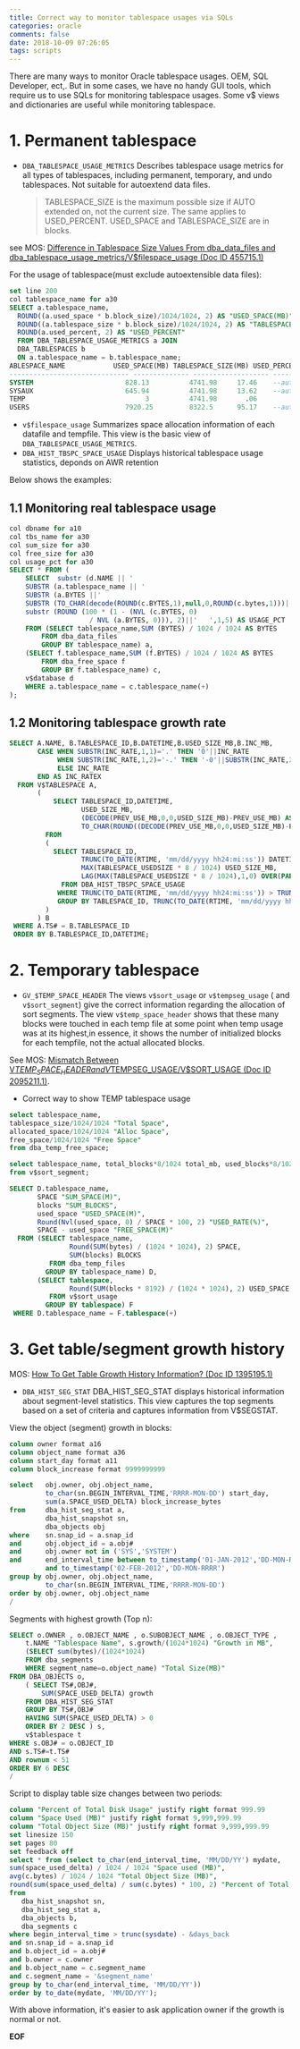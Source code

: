 ```yaml
---
title: Correct way to monitor tablespace usages via SQLs
categories: oracle
comments: false
date: 2018-10-09 07:26:05
tags: scripts
---
```

There are many ways to monitor Oracle tablespace usages. OEM, SQL Developer, ect,. But in some cases, we have no handy GUI tools, which require us to use SQLs for monitoring tablespace usages.
Some v$ views and dictionaries are useful while monitoring tablespace.
<!--more-->

# 1. Permanent tablespace
* `DBA_TABLESPACE_USAGE_METRICS`
   Describes tablespace usage metrics for all types of tablespaces, including permanent, temporary, and undo tablespaces. Not suitable for autoextend data files.
   > TABLESPACE_SIZE is the maximum possible size if AUTO extended on, not the current size. The same applies to USED_PERCENT.
   > USED_SPACE and TABLESPACE_SIZE are in blocks.

see MOS: [Difference in Tablespace Size Values From dba_data_files and dba_tablespace_usage_metrics/V$filespace_usage (Doc ID 455715.1)](https://support.oracle.com/epmos/faces/DocumentDisplay?_afrLoop=239212711068322&id=455715.1&_adf.ctrl-state=uz8pga6j_119)

For the usage of tablespace(must exclude autoextensible data files):
```sql
set line 200
col tablespace_name for a30
SELECT a.tablespace_name,
  ROUND((a.used_space * b.block_size)/1024/1024, 2) AS "USED_SPACE(MB)",
  ROUND((a.tablespace_size * b.block_size)/1024/1024, 2) AS "TABLESPACE_SIZE(MB)",
  ROUND(a.used_percent, 2) AS "USED_PERCENT"
  FROM DBA_TABLESPACE_USAGE_METRICS a JOIN
  DBA_TABLESPACES b
  ON a.tablespace_name = b.tablespace_name;
ABLESPACE_NAME            USED_SPACE(MB) TABLESPACE_SIZE(MB) USED_PERCENT
------------------------------ -------------- ------------------- ------------
SYSTEM                       828.13          4741.98     17.46    --autoextend on, not real
SYSAUX                       645.94          4741.98     13.62    --autoextend on, not real
TEMP                              3          4741.98       .06
USERS                        7920.25         8322.5      95.17    --auto extend off, real usages
```

* `v$filespace_usage`
   Summarizes space allocation information of each datafile and tempfile. This view is the basic view of `DBA_TABLESPACE_USAGE_METRICS`.
* `DBA_HIST_TBSPC_SPACE_USAGE`
   Displays historical tablespace usage statistics, deponds on AWR retention

Below shows the examples:
## 1.1 Monitoring real tablespace usage
```sql
col dbname for a10
col tbs_name for a30
col sum_size for a30
col free_size for a30
col usage_pct for a30
SELECT * FROM (
    SELECT  substr (d.NAME || '                                                ', 1, 15) AS DBNAME,
    SUBSTR (a.tablespace_name || '                                     ', 1, 30) AS TBS_NAME,
    SUBSTR (a.BYTES ||'                                                ', 1, 8) AS SUM_SIZE,
    SUBSTR (TO_CHAR(decode(ROUND(c.BYTES,1),null,0,ROUND(c.bytes,1)))||'              ', 1, 8) AS FREE_SIZE,
    substr (ROUND (100 * (1 - (NVL (c.BYTES, 0)
                    / NVL (a.BYTES, 0))), 2)||'   ',1,5) AS USAGE_PCT
    FROM (SELECT tablespace_name,SUM (BYTES) / 1024 / 1024 AS BYTES
        FROM dba_data_files
        GROUP BY tablespace_name) a,
    (SELECT f.tablespace_name,SUM (f.BYTES) / 1024 / 1024 AS BYTES
        FROM dba_free_space f
        GROUP BY f.tablespace_name) c,
    v$database d
    WHERE a.tablespace_name = c.tablespace_name(+)
);
```

## 1.2 Monitoring tablespace growth rate
```sql
SELECT A.NAME, B.TABLESPACE_ID,B.DATETIME,B.USED_SIZE_MB,B.INC_MB,
       CASE WHEN SUBSTR(INC_RATE,1,1)='.' THEN '0'||INC_RATE
            WHEN SUBSTR(INC_RATE,1,2)='-.' THEN '-0'||SUBSTR(INC_RATE,2,LENGTH(INC_RATE))
            ELSE INC_RATE
       END AS INC_RATEX
  FROM V$TABLESPACE A,
       (
           SELECT TABLESPACE_ID,DATETIME,
                  USED_SIZE_MB,
                  (DECODE(PREV_USE_MB,0,0,USED_SIZE_MB)-PREV_USE_MB) AS  INC_MB,
                  TO_CHAR(ROUND((DECODE(PREV_USE_MB,0,0,USED_SIZE_MB)-PREV_USE_MB)/DECODE(PREV_USE_MB,0,1,PREV_USE_MB)*100,2))||'%' AS INC_RATE
         FROM
         (
           SELECT TABLESPACE_ID,
                  TRUNC(TO_DATE(RTIME, 'mm/dd/yyyy hh24:mi:ss')) DATETIME,
                  MAX(TABLESPACE_USEDSIZE * 8 / 1024) USED_SIZE_MB,
                  LAG(MAX(TABLESPACE_USEDSIZE * 8 / 1024),1,0) OVER(PARTITION BY TABLESPACE_ID ORDER BY TRUNC(TO_DATE(RTIME, 'mm/dd/yyyy hh24:mi:ss')) ) AS PREV_USE_MB
             FROM DBA_HIST_TBSPC_SPACE_USAGE
            WHERE TRUNC(TO_DATE(RTIME, 'mm/dd/yyyy hh24:mi:ss')) > TRUNC(SYSDATE - 30)
            GROUP BY TABLESPACE_ID, TRUNC(TO_DATE(RTIME, 'mm/dd/yyyy hh24:mi:ss'))
         )
       ) B
 WHERE A.TS# = B.TABLESPACE_ID
 ORDER BY B.TABLESPACE_ID,DATETIME;
```

# 2. Temporary tablespace
* `GV_$TEMP_SPACE_HEADER`
   The views `v$sort_usage` or `v$tempseg_usage` ( and `v$sort_segment`) give the correct information regarding the allocation of sort segments. The view `v$temp_space_header` shows that these many blocks were touched in each temp file at some point when temp usage was at its highest,in essence, it shows the number of initialized blocks for each tempfile, not the actual allocated blocks.

See MOS: [Mismatch Between V$TEMP_SPACE_HEADER and V$TEMPSEG_USAGE/V$SORT_USAGE (Doc ID 2095211.1)](https://support.oracle.com/epmos/faces/DocumentDisplay?_afrLoop=240558702386283&id=2095211.1&_adf.ctrl-state=uz8pga6j_527).

* Correct way to show TEMP tablespace usage
```sql
select tablespace_name,
tablespace_size/1024/1024 "Total Space",
allocated_space/1024/1024 "Alloc Space",
free_space/1024/1024 "Free Space"
from dba_temp_free_space;

select tablespace_name, total_blocks*8/1024 total_mb, used_blocks*8/1024 used_mb, free_blocks*8/1024 free_mb
from v$sort_segment;

SELECT D.tablespace_name,
       SPACE "SUM_SPACE(M)",
       blocks "SUM_BLOCKS",
       used_space "USED_SPACE(M)",
       Round(Nvl(used_space, 0) / SPACE * 100, 2) "USED_RATE(%)",
       SPACE - used_space "FREE_SPACE(M)"
  FROM (SELECT tablespace_name,
               Round(SUM(bytes) / (1024 * 1024), 2) SPACE,
               SUM(blocks) BLOCKS
          FROM dba_temp_files
         GROUP BY tablespace_name) D,
       (SELECT tablespace,
               Round(SUM(blocks * 8192) / (1024 * 1024), 2) USED_SPACE
          FROM v$sort_usage
         GROUP BY tablespace) F
 WHERE D.tablespace_name = F.tablespace(+)
```

# 3. Get table/segment growth history
MOS: [How To Get Table Growth History Information? (Doc ID 1395195.1)](https://support.oracle.com/epmos/faces/DocumentDisplay?_afrLoop=320948395693558&parent=EXTERNAL_SEARCH&sourceId=HOWTO&id=1395195.1&_afrWindowMode=0&_adf.ctrl-state=tc5cvv4es_4)

* `DBA_HIST_SEG_STAT`
    DBA_HIST_SEG_STAT displays historical information about segment-level statistics. This view captures the top segments based on a set of criteria and captures information from V$SEGSTAT.

View the object (segment) growth in blocks:
```sql
column owner format a16
column object_name format a36
column start_day format a11
column block_increase format 9999999999

select   obj.owner, obj.object_name,
         to_char(sn.BEGIN_INTERVAL_TIME,'RRRR-MON-DD') start_day,
         sum(a.SPACE_USED_DELTA) block_increase_bytes
from     dba_hist_seg_stat a,
         dba_hist_snapshot sn,
         dba_objects obj
where    sn.snap_id = a.snap_id
and      obj.object_id = a.obj#
and      obj.owner not in ('SYS','SYSTEM')
and      end_interval_time between to_timestamp('01-JAN-2012','DD-MON-RRRR')
         and to_timestamp('02-FEB-2012','DD-MON-RRRR')
group by obj.owner, obj.object_name,
         to_char(sn.BEGIN_INTERVAL_TIME,'RRRR-MON-DD')
order by obj.owner, obj.object_name
/
```

Segments with highest growth (Top n):
```sql
SELECT o.OWNER , o.OBJECT_NAME , o.SUBOBJECT_NAME , o.OBJECT_TYPE ,
    t.NAME "Tablespace Name", s.growth/(1024*1024) "Growth in MB",
    (SELECT sum(bytes)/(1024*1024)
    FROM dba_segments
    WHERE segment_name=o.object_name) "Total Size(MB)"
FROM DBA_OBJECTS o,
    ( SELECT TS#,OBJ#,
        SUM(SPACE_USED_DELTA) growth
    FROM DBA_HIST_SEG_STAT
    GROUP BY TS#,OBJ#
    HAVING SUM(SPACE_USED_DELTA) > 0
    ORDER BY 2 DESC ) s,
    v$tablespace t
WHERE s.OBJ# = o.OBJECT_ID
AND s.TS#=t.TS#
AND rownum < 51
ORDER BY 6 DESC
/
```

Script to display table size changes between two periods:
```sql
column "Percent of Total Disk Usage" justify right format 999.99
column "Space Used (MB)" justify right format 9,999,999.99
column "Total Object Size (MB)" justify right format 9,999,999.99
set linesize 150
set pages 80
set feedback off
select * from (select to_char(end_interval_time, 'MM/DD/YY') mydate,
sum(space_used_delta) / 1024 / 1024 "Space used (MB)",
avg(c.bytes) / 1024 / 1024 "Total Object Size (MB)",
round(sum(space_used_delta) / sum(c.bytes) * 100, 2) "Percent of Total Disk Usage"
from
   dba_hist_snapshot sn,
   dba_hist_seg_stat a,
   dba_objects b,
   dba_segments c
where begin_interval_time > trunc(sysdate) - &days_back
and sn.snap_id = a.snap_id
and b.object_id = a.obj#
and b.owner = c.owner
and b.object_name = c.segment_name
and c.segment_name = '&segment_name'
group by to_char(end_interval_time, 'MM/DD/YY'))
order by to_date(mydate, 'MM/DD/YY');
```

With above information, it's easier to ask application owner if the growth is normal or not.

__EOF__
